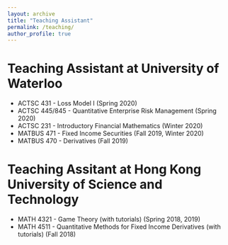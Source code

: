 ```yaml
---
layout: archive
title: "Teaching Assistant"
permalink: /teaching/
author_profile: true
---
```


# Teaching Assistant at University of Waterloo
* ACTSC 431 - Loss Model I (Spring 2020)
* ACTSC 445/845 - Quantitative Enterprise Risk Management (Spring 2020)
* ACTSC 231 - Introductory Financial Mathematics (Winter 2020)
* MATBUS 471 - Fixed Income Securities (Fall 2019, Winter 2020)
* MATBUS 470 - Derivatives (Fall 2019)

# Teaching Assitant at Hong Kong University of Science and Technology
* MATH 4321 - Game Theory (with tutorials) (Spring 2018, 2019)
* MATH 4511 - Quantitative Methods for Fixed Income Derivatives (with tutorials) (Fall 2018)
